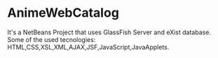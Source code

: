 # AnimeWebCatalog
It's a NetBeans Project that uses GlassFish Server and eXist database.
Some of the used tecnologies:
HTML,CSS,XSL,XML,AJAX,JSF,JavaScript,JavaApplets.
